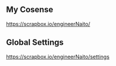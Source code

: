 ## My Cosense

https://scrapbox.io/engineerNaito/

## Global Settings

https://scrapbox.io/engineerNaito/settings
